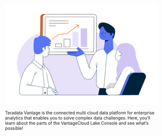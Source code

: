 ![Welcome_to_Lake](Images/llk1721946471886.png)

Teradata Vantage is the connected multi cloud data platform for enterprise analytics that enables you to solve complex data challenges. Here, you’ll learn about the parts of the VantageCloud Lake Console and see what’s possible!

